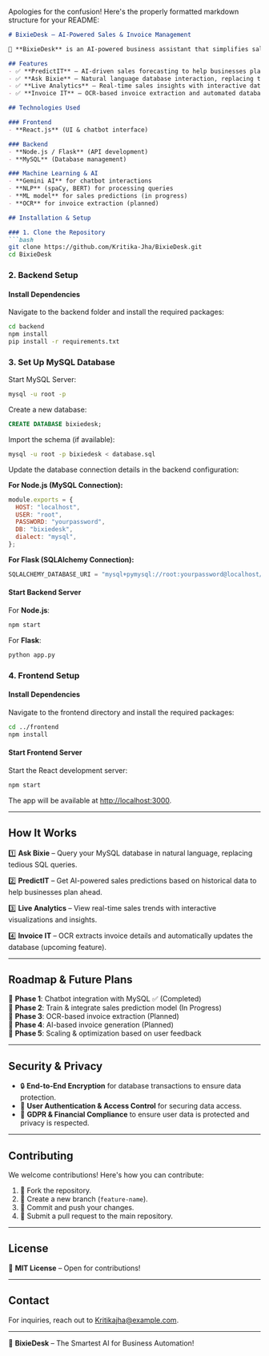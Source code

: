 Apologies for the confusion! Here's the properly formatted markdown structure for your README:

```markdown
# BixieDesk – AI-Powered Sales & Invoice Management

🚀 **BixieDesk** is an AI-powered business assistant that simplifies sales forecasting, automates invoice processing, and enables seamless database interactions. Ask Bixie anything—no more writing complex SQL queries!

## Features
- ✅ **PredictIT** – AI-driven sales forecasting to help businesses plan ahead.
- ✅ **Ask Bixie** – Natural language database interaction, replacing tedious SQL queries.
- ✅ **Live Analytics** – Real-time sales insights with interactive data visualizations.
- ✅ **Invoice IT** – OCR-based invoice extraction and automated database updates (upcoming).

## Technologies Used

### Frontend
- **React.js** (UI & chatbot interface)

### Backend
- **Node.js / Flask** (API development)
- **MySQL** (Database management)

### Machine Learning & AI
- **Gemini AI** for chatbot interactions
- **NLP** (spaCy, BERT) for processing queries
- **ML model** for sales predictions (in progress)
- **OCR** for invoice extraction (planned)

## Installation & Setup

### 1. Clone the Repository
```bash
git clone https://github.com/Kritika-Jha/BixieDesk.git
cd BixieDesk
```

### 2. Backend Setup

#### Install Dependencies
Navigate to the backend folder and install the required packages:
```bash
cd backend
npm install   
pip install -r requirements.txt
```

### 3. Set Up MySQL Database

Start MySQL Server:
```bash
mysql -u root -p
```

Create a new database:
```sql
CREATE DATABASE bixiedesk;
```

Import the schema (if available):
```bash
mysql -u root -p bixiedesk < database.sql
```

Update the database connection details in the backend configuration:

**For Node.js (MySQL Connection):**
```js
module.exports = {
  HOST: "localhost",
  USER: "root",
  PASSWORD: "yourpassword",
  DB: "bixiedesk",
  dialect: "mysql",
};
```

**For Flask (SQLAlchemy Connection):**
```python
SQLALCHEMY_DATABASE_URI = "mysql+pymysql://root:yourpassword@localhost/bixiedesk"
```

#### Start Backend Server

For **Node.js**:
```bash
npm start
```

For **Flask**:
```bash
python app.py
```

### 4. Frontend Setup

#### Install Dependencies
Navigate to the frontend directory and install the required packages:
```bash
cd ../frontend
npm install
```

#### Start Frontend Server
Start the React development server:
```bash
npm start
```

The app will be available at [http://localhost:3000](http://localhost:3000).

---

## How It Works

1️⃣ **Ask Bixie** – Query your MySQL database in natural language, replacing tedious SQL queries.

2️⃣ **PredictIT** – Get AI-powered sales predictions based on historical data to help businesses plan ahead.

3️⃣ **Live Analytics** – View real-time sales trends with interactive visualizations and insights.

4️⃣ **Invoice IT** – OCR extracts invoice details and automatically updates the database (upcoming feature).

---

## Roadmap & Future Plans

📌 **Phase 1**: Chatbot integration with MySQL ✅ (Completed)  
📌 **Phase 2**: Train & integrate sales prediction model (In Progress)  
📌 **Phase 3**: OCR-based invoice extraction (Planned)  
📌 **Phase 4**: AI-based invoice generation (Planned)  
📌 **Phase 5**: Scaling & optimization based on user feedback

---

## Security & Privacy

- 🔒 **End-to-End Encryption** for database transactions to ensure data protection.
- 🔐 **User Authentication & Access Control** for securing data access.
- 📜 **GDPR & Financial Compliance** to ensure user data is protected and privacy is respected.

---

## Contributing

We welcome contributions! Here's how you can contribute:

1. 🔹 Fork the repository.
2. 🔹 Create a new branch (`feature-name`).
3. 🔹 Commit and push your changes.
4. 🔹 Submit a pull request to the main repository.

---

## License

📜 **MIT License** – Open for contributions!

---

## Contact

For inquiries, reach out to Kritikajha@example.com.

---

🚀 **BixieDesk** – The Smartest AI for Business Automation!
```

